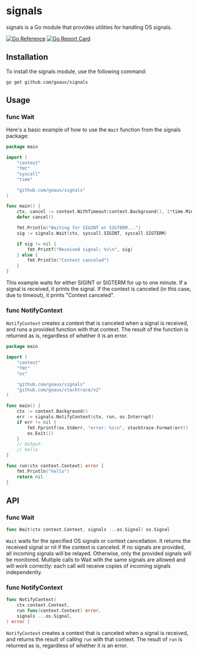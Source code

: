 # signals
signals is a Go module that provides utilities for handling OS signals.

[![Go Reference](https://pkg.go.dev/badge/github.com/goaux/signals.svg)](https://pkg.go.dev/github.com/goaux/signals)
[![Go Report Card](https://goreportcard.com/badge/github.com/goaux/signals)](https://goreportcard.com/report/github.com/goaux/signals)

## Installation

To install the signals module, use the following command:

    go get github.com/goaux/signals

## Usage

### func Wait

Here's a basic example of how to use the `Wait` function from the signals package:

```go
package main

import (
	"context"
	"fmt"
	"syscall"
	"time"

	"github.com/goaux/signals"
)

func main() {
	ctx, cancel := context.WithTimeout(context.Background(), 1*time.Minute)
	defer cancel()

	fmt.Println("Waiting for SIGINT or SIGTERM...")
	sig := signals.Wait(ctx, syscall.SIGINT, syscall.SIGTERM)

	if sig != nil {
		fmt.Printf("Received signal: %v\n", sig)
	} else {
		fmt.Println("Context canceled")
	}
}
```

This example waits for either SIGINT or SIGTERM for up to one minute. If a
signal is received, it prints the signal. If the context is canceled (in this
case, due to timeout), it prints "Context canceled".

### func NotifyContext

`NotifyContext` creates a context that is canceled when a signal is received,
and runs a provided function with that context. The result of the function is
returned as is, regardless of whether it is an error.

```go
package main

import (
	"context"
	"fmt"
	"os"

	"github.com/goaux/signals"
	"github.com/goaux/stacktrace/v2"
)

func main() {
	ctx := context.Background()
	err := signals.NotifyContext(ctx, run, os.Interrupt)
	if err != nil {
		fmt.Fprintf(os.Stderr, "error: %s\n", stacktrace.Format(err))
		os.Exit(1)
	}
	// Output:
	// hello
}

func run(ctx context.Context) error {
	fmt.Println("hello")
	return nil
}
```

## API

### func Wait

```go
func Wait(ctx context.Context, signals ...os.Signal) os.Signal
```

`Wait` waits for the specified OS signals or context cancellation. It returns
the received signal or nil if the context is canceled.
If no signals are provided, all incoming signals will be relayed. Otherwise,
only the provided signals will be monitored.
Multiple calls to Wait with the same signals are allowed and will work
correctly: each call will receive copies of incoming signals independently.

### func NotifyContext

```go
func NotifyContext(
	ctx context.Context,
	run func(context.Context) error,
	signals ...os.Signal,
) error {
```

`NotifyContext` creates a context that is canceled when a signal is received,
and returns the result of calling `run` with that context. The result of `run`
is returned as is, regardless of whether it is an error.
